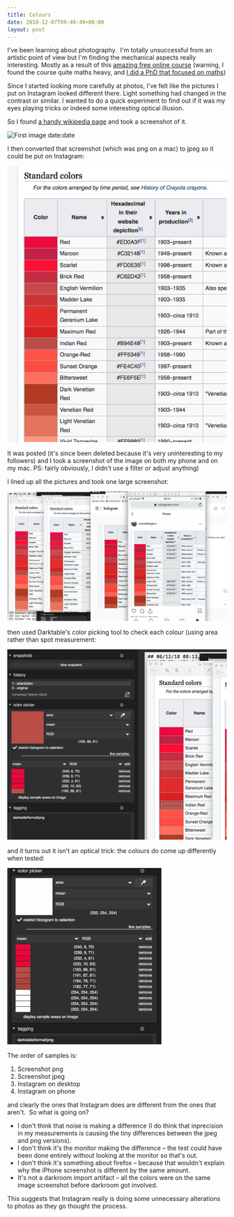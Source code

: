 ```yaml
---
title: Colours
date: 2018-12-07T09:49:49+00:00
layout: post
---
```

I've been learning about photography.  I'm totally unsuccessful from an artistic point of view but I'm finding the mechanical aspects really interesting. Mostly as a result of this [amazing free online course](https://sites.google.com/site/marclevoylectures/) (warning, I found the course quite maths heavy, and [I did a PhD that focused on maths](http://joereddington.com/researchpublications/))

Since I started looking more carefully at photos, I've felt like the pictures I put on Instagram looked different there. Light something had changed in the contrast or similar. I wanted to do a quick experiment to find out if it was my eyes playing tricks or indeed some interesting optical illusion.

So I found [a handy wikipedia page](https://en.wikipedia.org/wiki/List_of_Crayola_crayon_colors) and took a screenshot of it.


![First image](/assets/uploads/2018/12/Screenshot-2018-12-07-08.56.11-239x300.png) date:date  

I then converted that screenshot (which was png on a mac) to jpeg so it could be put on Instagram:


![Secondimage](/assets/uploads/2018/12/Screenshot-2018-12-07-08.56.11.jpg)

It was posted (it's since been deleted because it's very uninteresting to my followers) and I took a screenshot of the image on both my phone and on my mac. PS: fairly obviously, I didn't use a filter or adjust anything)

I lined up all the pictures and took one large screenshot:

![Alt text](/assets/uploads/2018/12/Screenshot-2018-12-07-09.16.25.png)

then used Darktable's color picking tool to check each colour (using area rather than spot measurement:

![Alt text](/assets/uploads/2018/12/Screenshot-2018-12-07-09.30.52.png) 

and it turns out it isn't an optical trick: the colours do come up differently when tested:


![Alt text](/assets/uploads/2018/12/Screenshot-2018-12-07-09.35.44.png)

The order of samples is:

  1. Screenshot png
  2. Screenshot jpeg
  3. Instagram on desktop
  4. Instagram on phone

and clearly the ones that Instagram does are different from the ones that aren't.  So what is going on?

  * I don't think that noise is making a difference (I do think that inprecision in my measurements is causing the tiny differences between the jpeg and png versions).
  * I don't think it's the monitor making the difference &#8211; the test could have been done entirely without looking at the monitor so that's out.
  * I don't think it's something about firefox &#8211; because that wouldn't explain why the iPhone screenshot is different by the same amount.
  * It's not a darkroom import artifact &#8211; all the colors were on the same image screenshot before darkroom got involved.

This suggests that Instagram really is doing some unnecessary alterations to photos as they go thought the process. 
